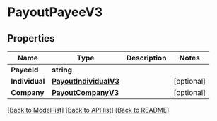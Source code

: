 # PayoutPayeeV3

## Properties

Name | Type | Description | Notes
------------ | ------------- | ------------- | -------------
**PayeeId** | **string** |  | 
**Individual** | [**PayoutIndividualV3**](PayoutIndividualV3.md) |  | [optional] 
**Company** | [**PayoutCompanyV3**](PayoutCompanyV3.md) |  | [optional] 

[[Back to Model list]](../README.md#documentation-for-models) [[Back to API list]](../README.md#documentation-for-api-endpoints) [[Back to README]](../README.md)


